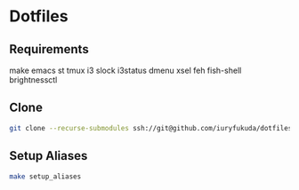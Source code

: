 # Dotfiles

## Requirements

make emacs st tmux i3 slock i3status dmenu xsel feh fish-shell brightnessctl

## Clone
```sh
git clone --recurse-submodules ssh://git@github.com/iuryfukuda/dotfiles
```

## Setup Aliases

```sh
make setup_aliases
```
